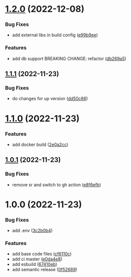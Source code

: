 # [1.2.0](https://github.com/2ppl/boilerplate-api/compare/v1.1.1...v1.2.0) (2022-12-08)


### Bug Fixes

* add external libs in build config ([e99b9ee](https://github.com/2ppl/boilerplate-api/commit/e99b9ee7a8e89b0be4a98bcbdd764498d1a9dd30))


### Features

* add db support BREAKING CHANGE: refactor ([db269a5](https://github.com/2ppl/boilerplate-api/commit/db269a52456e00292070ad5b4ca045361776b07d))

## [1.1.1](https://github.com/2ppl/boilerplate-api/compare/v1.1.0...v1.1.1) (2022-11-23)


### Bug Fixes

* do changes for up version ([dd50c66](https://github.com/2ppl/boilerplate-api/commit/dd50c669a00a932b70cea22fc5931b504a1bd8b1))

# [1.1.0](https://github.com/2ppl/boilerplate-api/compare/v1.0.1...v1.1.0) (2022-11-23)


### Features

* add docker build ([2e0a2cc](https://github.com/2ppl/boilerplate-api/commit/2e0a2cc96c8eef508064be831bb8efbd08bcfc9e))

## [1.0.1](https://github.com/2ppl/boilerplate-api/compare/v1.0.0...v1.0.1) (2022-11-23)


### Bug Fixes

* remove sr and switch to gh action ([e8f6efb](https://github.com/2ppl/boilerplate-api/commit/e8f6efbc93d172e390b0558f51cb441d6b59dfb1))

# 1.0.0 (2022-11-23)


### Bug Fixes

* add .env ([3c2b0b4](https://github.com/2ppl/boilerplate-api/commit/3c2b0b41de679d6763d45ba19e2ee962f861423b))


### Features

* add base code files ([cf6110c](https://github.com/2ppl/boilerplate-api/commit/cf6110c7ed5f36b82e1365fda7e3be15c6456c82))
* add ci master ([e0da4e8](https://github.com/2ppl/boilerplate-api/commit/e0da4e816a06c1126fd4fc06212f4f97a75df179))
* add esbuild ([67410eb](https://github.com/2ppl/boilerplate-api/commit/67410ebe01578d282088772b77fa1c7158c4e9df))
* add semantic release ([0f52689](https://github.com/2ppl/boilerplate-api/commit/0f52689f4f7a7dc6a8d35b8fa2554fc5b398e347))
